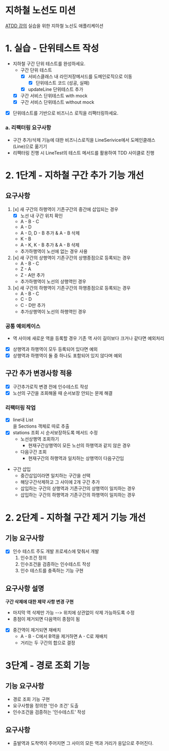 # 지하철 노선도 미션
[ATDD 강의](https://edu.nextstep.camp/c/R89PYi5H) 실습을 위한 지하철 노선도 애플리케이션

# 1. 실습 - 단위테스트 작성
* 지하철 구간 단위 테스트를 완성하세요.
  * 구간 단위 테스트
    * [x] 서비스클래스 내 라인저장메서드를 도메인로직으로 이동
      * [x] 단위테스트 코드 (성공, 실패)
    * [x] updateLine 단위테스트 추가
  * [x] 구간 서비스 단위테스트 with mock
  * [x] 구간 서비스 단위테스트 without mock
* [x] 단위테스트를 기반으로 비즈니스 로직을 리팩터링하세요.

### a. 리팩터링 요구사항
* 구간 추가/삭제 기능에 대한 비즈니스로직을 LineSerivice에서 도메인클래스(Line)으로 옮기기
* 리팩터링 진행 시 LineTest의 테스트 메서드를 활용하여 TDD 사이클로 진행

# 2. 1단계 - 지하철 구간 추가 기능 개선
## 요구사항
1. [x] 새 구간의 하행역이 기존구간의 중간에 삽입되는 경우
   * [x] 노선 내 구간 위치 확인
   * A - B - C
   * A - D
   * A - D, D - B 추가 & A - B 삭제
   * K - B
   * A - K, K - B 추가 & A - B 삭제
   * 추가하행역이 노선에 없는 경우 사용
2. [x] 새 구간의 상행역이 기존구간의 상행종점으로 등록되는 경우
   * A - B - C
   * Z - A
   * Z - A만 추가
   * 추가하행역이 노선의 상행역인 경우
3. [x] 새 구간의 하행역이 기존구간의 하행종점으로 등록되는 경우
   * A - B - C
   * C - D
   * C - D만 추가
   * 추가상행역이 노선의 하행역인 경우

### 공통 예외케이스
* 역 사이에 새로운 역을 등록할 경우 기존 역 사이 길이보다 크거나 같다면 예외처리
* [x] 상행역과 하행역이 모두 등록되어 있다면 예외
* [x] 상행역과 하행역이 둘 중 하나도 포함되어 있지 않다며 예외

## 구간 추가 변경사항 적용
* [x] 구간추가로직 변경 전에 인수테스트 작성
* [x] 노선의 구간을 조회해올 때 순서보장 안되는 문제 해결

### 리팩터링 작업
* [x] line내 List<Section>을 Sections 객체로 따로 추출
* [x] stations 조회 시 순서보장하도록 메서드 수정
  * 노선상행역 조회하기
    * 현재구간상행역이 모든 노선의 하행역과 같지 않은 경우
  * 다음구간 조회
    * 현재구간의 하행역과 일치하는 상행역이 다음구간임
* 구간 삽입 
  * 중간삽입이라면 일치하는 구간을 선택
  * 해당구간삭제하고 그 사이에 2개 구간 추가
  * 삽입하는 구간의 상행역과 기존구간의 상행역이 일치하는 경우
  * 삽입하는 구간의 하행역과 기존구간의 하행역이 일치하는 경우

# 2. 2단계 - 지하철 구간 제거 기능 개선
## 기능 요구사항
* [x] 인수 테스트 주도 개발 프로세스에 맞춰서 개발
  1. 인수조건 정의
  2. 인수조건을 검증하는 인수테스트 작성
  3. 인수 테스트를 충족하는 기능 구현

## 요구사항 설명
**구간 삭제에 대한 제약 사항 변경 구현**
* 마지막 역 삭제만 가능 --> 위치에 상관없이 삭제 가능하도록 수정
* 종점이 제거되면 다음역이 종점이 됨
* [x] 중간역이 제거되면 재배치
  * A - B - C에서 B역을 제거하면 A - C로 재배치
  * 거리는 두 구간의 합으로 결정

# 3단계 - 경로 조회 기능
## 기능 요구사항
* 경로 조회 기능 구현
* 요구사항을 정의한 '인수 조건' 도출
* 인수조건을 검증하는 '인수테스트' 작성

## 요구사항
* 출발역과 도착역이 주어지면 그 사이의 모든 역과 거리가 응답으로 주어진다.

